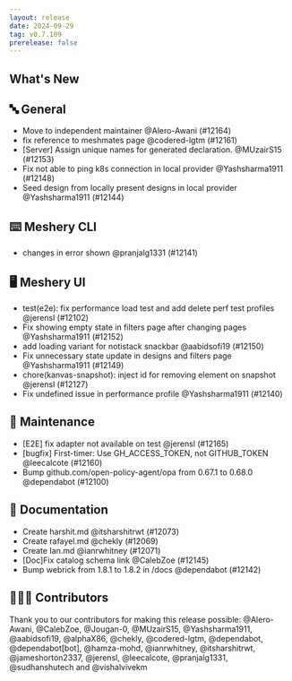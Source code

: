 ```yaml
---
layout: release
date: 2024-09-29
tag: v0.7.109
prerelease: false
---
```


## What's New

## 🔤 General

- Move to independent maintainer @Alero-Awani (#12164)
- fix reference to meshmates page @codered-lgtm (#12161)
- [Server] Assign unique names for generated declaration. @MUzairS15 (#12153)
- Fix not able to ping k8s connection in local provider @Yashsharma1911 (#12148)
- Seed design from locally present designs in local provider @Yashsharma1911 (#12144)

## ⌨️ Meshery CLI

- changes in error shown @pranjalg1331 (#12141)

## 🖥 Meshery UI

- test(e2e): fix performance load test and add delete perf test profiles @jerensl (#12102)
- Fix showing empty state in filters page after changing pages @Yashsharma1911 (#12152)
- add loading variant for notistack snackbar @aabidsofi19 (#12150)
- Fix unnecessary state update in designs and filters page @Yashsharma1911 (#12149)
- chore(kanvas-snapshot): inject id for removing element on snapshot @jerensl (#12127)
- Fix undefined issue in performance profile @Yashsharma1911 (#12140)

## 🧰 Maintenance

- [E2E] fix adapter not available on test @jerensl (#12165)
- [bugfix] First-timer: Use GH_ACCESS_TOKEN, not GITHUB_TOKEN @leecalcote (#12160)
- Bump github.com/open-policy-agent/opa from 0.67.1 to 0.68.0 @dependabot (#12100)

## 📖 Documentation

- Create harshit.md @itsharshitrwt (#12073)
- Create rafayel.md @chekly (#12069)
- Create Ian.md @ianrwhitney (#12071)
- [Doc]Fix catalog schema link @CalebZoe (#12145)
- Bump webrick from 1.8.1 to 1.8.2 in /docs @dependabot (#12142)

## 👨🏽‍💻 Contributors

Thank you to our contributors for making this release possible:
@Alero-Awani, @CalebZoe, @Jougan-0, @MUzairS15, @Yashsharma1911, @aabidsofi19, @alphaX86, @chekly, @codered-lgtm, @dependabot, @dependabot[bot], @hamza-mohd, @ianrwhitney, @itsharshitrwt, @jameshorton2337, @jerensl, @leecalcote, @pranjalg1331, @sudhanshutech and @vishalvivekm

